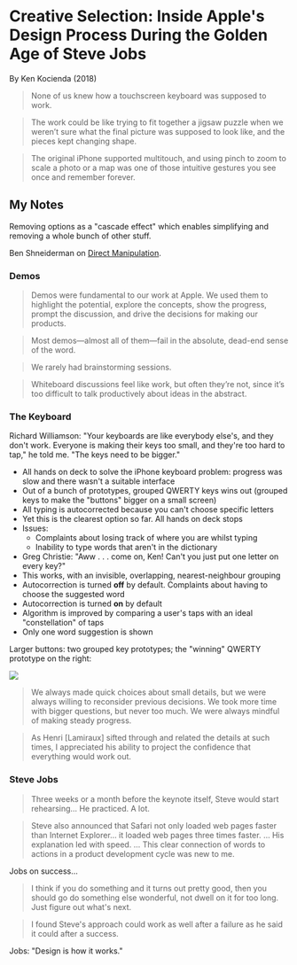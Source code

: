 # Creative Selection: Inside Apple's Design Process During the Golden Age of Steve Jobs

By Ken Kocienda (2018)

> None of us knew how a touchscreen keyboard was supposed to work.

> The work could be like trying to fit together a jigsaw puzzle when we weren’t sure what the final picture was supposed to look like, and the pieces kept changing shape.

> The original iPhone supported multitouch, and using pinch to zoom to scale a photo or a map was one of those intuitive gestures you see once and remember forever.

## My Notes

Removing options as a "cascade effect" which enables simplifying and removing a whole bunch of other stuff.

Ben Shneiderman on [Direct Manipulation](https://www.youtube.com/watch?v=CWgPe8VjTsM).

### Demos

> Demos were fundamental to our work at Apple. We used them to highlight the potential, explore the concepts, show the progress, prompt the discussion, and drive the decisions for making our products.

> Most demos—almost all of them—fail in the absolute, dead-end sense of the word.

> We rarely had brainstorming sessions.

> Whiteboard discussions feel like work, but often they’re not, since it’s too difficult to talk productively about ideas in the abstract.

### The Keyboard

Richard Williamson: "Your keyboards are like everybody else's, and they don't work. Everyone is making their keys too small, and they're too hard to tap," he told me. "The keys need to be bigger."

- All hands on deck to solve the iPhone keyboard problem: progress was slow and there wasn't a suitable interface
- Out of a bunch of prototypes, grouped QWERTY keys wins out (grouped keys to make the "buttons" bigger on a small screen)
- All typing is autocorrected because you can't choose specific letters
- Yet this is the clearest option so far. All hands on deck stops
- Issues:
   - Complaints about losing track of where you are whilst typing
   - Inability to type words that aren't in the dictionary
- Greg Christie: "Aww . . . come on, Ken! Can't you just put one letter on every key?"
- This works, with an invisible, overlapping, nearest-neighbour grouping
- Autocorrection is turned **off** by default. Complaints about having to choose the suggested word
- Autocorrection is turned **on** by default
- Algorithm is improved by comparing a user's taps with an ideal "constellation" of taps
- Only one word suggestion is shown

Larger buttons: two grouped key prototypes; the "winning" QWERTY prototype on the right:

![](https://upload.bitfeed.co/5b8f8d0e195e5-keyboard-prototypes-630x450)

> We always made quick choices about small details, but we were always willing to reconsider previous decisions. We took more time with bigger questions, but never too much. We were always mindful of making steady progress.

> As Henri [Lamiraux] sifted through and related the details at such times, I appreciated his ability to project the confidence that everything would work out.

### Steve Jobs

> Three weeks or a month before the keynote itself, Steve would start rehearsing… He practiced. A lot.

> Steve also announced that Safari not only loaded web pages faster than Internet Explorer… it loaded web pages three times faster. … His explanation led with speed. … This clear connection of words to actions in a product development cycle was new to me.

Jobs on success…

> I think if you do something and it turns out pretty good, then you should go do something else wonderful, not dwell on it for too long. Just figure out what's next.

> I found Steve's approach could work as well after a failure as he said it could after a success.

Jobs: "Design is how it works."